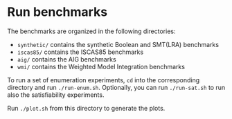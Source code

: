 # Run benchmarks

The benchmarks are organized in the following directories:
* `synthetic/` contains the synthetic Boolean and SMT(LRA) benchmarks
* `iscas85/` contains the ISCAS85 benchmarks
* `aig/` contains the AIG benchmarks
* `wmi/` contains the Weighted Model Integration benchmarks

To run a set of enumeration experiments, `cd` into the corresponding directory and run
`./run-enum.sh`.
Optionally, you can run `./run-sat.sh` to run also the satisfiability experiments.

Run  `./plot.sh` from this directory to generate the plots.